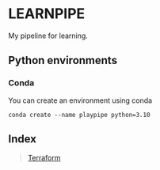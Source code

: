 # LEARNPIPE

My pipeline for learning.

## Python environments

### Conda

You can create an environment using conda

```
conda create --name playpipe python=3.10
```

## Index

> [Terraform](terraform/README.md)
